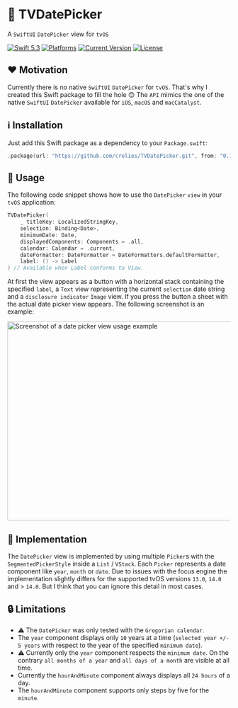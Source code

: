 # 📅 TVDatePicker

A `SwiftUI` `DatePicker` view for `tvOS`

[![Swift 5.3](https://img.shields.io/badge/swift-5.3-green.svg?longCache=true&style=flat-square)](https://developer.apple.com/swift)
[![Platforms](https://img.shields.io/badge/platform-tvOS-lightgrey.svg?longCache=true&style=flat-square)](https://www.apple.com)
[![Current Version](https://img.shields.io/github/v/tag/crelies/TVDatePicker?longCache=true&style=flat-square)](https://github.com/crelies/TVDatePicker)
[![License](https://img.shields.io/badge/license-MIT-lightgrey.svg?longCache=true&style=flat-square)](https://en.wikipedia.org/wiki/MIT_License)

## ❤️ Motivation

Currently there is no native `SwiftUI` `DatePicker` for `tvOS`. That's why I created this Swift package to fill the hole 😊
The `API` mimics the one of the native `SwiftUI` `DatePicker` available for `iOS`, `macOS` and `macCatalyst`. 

## ℹ️ Installation

Just add this Swift package as a dependency to your `Package.swift`:

```swift
.package(url: "https://github.com/crelies/TVDatePicker.git", from: "0.1.0")
```

## 🧭 Usage

The following code snippet shows how to use the `DatePicker` `view` in your `tvOS` application:

```swift
TVDatePicker(
    _ titleKey: LocalizedStringKey,
    selection: Binding<Date>,
    minimumDate: Date,
    displayedComponents: Components = .all,
    calendar: Calendar = .current,
    dateFormatter: DateFormatter = DateFormatters.defaultFormatter,
    label: () -> Label
) // Available when Label conforms to View.
```

At first the view appears as a button with a horizontal stack containing the specified `label`, a `Text` view representing the current `selection` date string and a `disclosure indicator` `Image` view. If you press the button a sheet with the actual date picker view appears. The following screenshot is an example:

<img src="https://github.com/crelies/TVDatePicker/blob/dev/example.png" alt="Screenshot of a date picker view usage example" width="800" height="450"></img>

## 📖 Implementation

The `DatePicker` view is implemented by using multiple `Picker`s with the `SegmentedPickerStyle` inside a `List` / `VStack`.
Each `Picker` represents a date component like `year`, `month` or `date`. Due to issues with the focus engine the implementation slightly differs for the supported tvOS versions `13.0`, `14.0` and > `14.0`. But I think that you can ignore this detail in most cases.

## 🔒 Limitations

- ⚠️ The `DatePicker` was only tested with the `Gregorian calendar`.
- The `year` component displays only `10` years at a time (`selected year +/- 5 years` with respect to the year of the specified `minimum date`).
- ⚠️ Currently only the `year` component respects the `minimum date`. On the contrary `all months of a year` and `all days of a month` are visible at all time.
- Currently the `hourAndMinute` component always displays all `24 hours` of a day.
- The `hourAndMinute` component supports only steps by five for the `minute`. 
